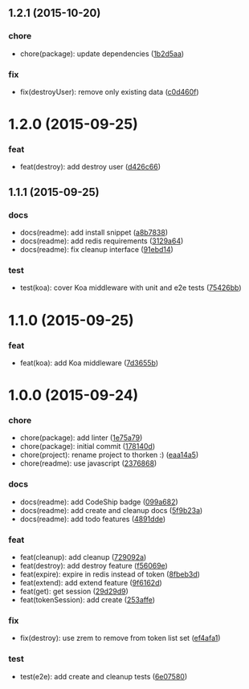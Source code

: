 <a name="1.2.1"></a>
## 1.2.1 (2015-10-20)


### chore

* chore(package): update dependencies ([1b2d5aa](https://github.com/RisingStack/thorken/commit/1b2d5aa))

### fix

* fix(destroyUser): remove only existing data ([c0d460f](https://github.com/RisingStack/thorken/commit/c0d460f))



<a name="1.2.0"></a>
# 1.2.0 (2015-09-25)


### feat

* feat(destroy): add destroy user ([d426c66](https://github.com/RisingStack/thorken/commit/d426c66))



<a name="1.1.1"></a>
## 1.1.1 (2015-09-25)


### docs

* docs(readme): add install snippet ([a8b7838](https://github.com/RisingStack/thorken/commit/a8b7838))
* docs(readme): add redis requirements ([3129a64](https://github.com/RisingStack/thorken/commit/3129a64))
* docs(readme): fix cleanup interface ([91ebd14](https://github.com/RisingStack/thorken/commit/91ebd14))

### test

* test(koa): cover Koa middleware with unit and e2e tests ([75426bb](https://github.com/RisingStack/thorken/commit/75426bb))



<a name="1.1.0"></a>
# 1.1.0 (2015-09-25)


### feat

* feat(koa): add Koa middleware ([7d3655b](https://github.com/RisingStack/thorken/commit/7d3655b))



<a name="1.0.0"></a>
# 1.0.0 (2015-09-24)


### chore

* chore(package): add linter ([1e75a79](https://github.com/RisingStack/thorken/commit/1e75a79))
* chore(package): initial commit ([178140d](https://github.com/RisingStack/thorken/commit/178140d))
* chore(project): rename project to thorken :) ([eaa14a5](https://github.com/RisingStack/thorken/commit/eaa14a5))
* chore(readme): use javascript ([2376868](https://github.com/RisingStack/thorken/commit/2376868))

### docs

* docs(readme): add CodeShip badge ([099a682](https://github.com/RisingStack/thorken/commit/099a682))
* docs(readme): add create and cleanup docs ([5f9b23a](https://github.com/RisingStack/thorken/commit/5f9b23a))
* docs(readme): add todo features ([4891dde](https://github.com/RisingStack/thorken/commit/4891dde))

### feat

* feat(cleanup): add cleanup ([729092a](https://github.com/RisingStack/thorken/commit/729092a))
* feat(destroy): add destroy feature ([f56069e](https://github.com/RisingStack/thorken/commit/f56069e))
* feat(expire): expire in redis instead of token ([8fbeb3d](https://github.com/RisingStack/thorken/commit/8fbeb3d))
* feat(extend): add extend feature ([9f6162d](https://github.com/RisingStack/thorken/commit/9f6162d))
* feat(get): get session ([29d29d9](https://github.com/RisingStack/thorken/commit/29d29d9))
* feat(tokenSession): add create ([253affe](https://github.com/RisingStack/thorken/commit/253affe))

### fix

* fix(destroy): use zrem to remove from token list set ([ef4afa1](https://github.com/RisingStack/thorken/commit/ef4afa1))

### test

* test(e2e): add create and cleanup tests ([6e07580](https://github.com/RisingStack/thorken/commit/6e07580))



